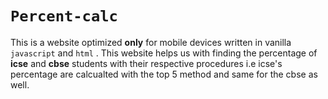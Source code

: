 # `Percent-calc`
This is a website optimized **only** for mobile devices written in vanilla `javascript` and `html` . This website helps us with finding the percentage of **icse** and **cbse** students
with their respective procedures i.e icse's percentage are calcualted with the top 5 method and same for the cbse as well.
